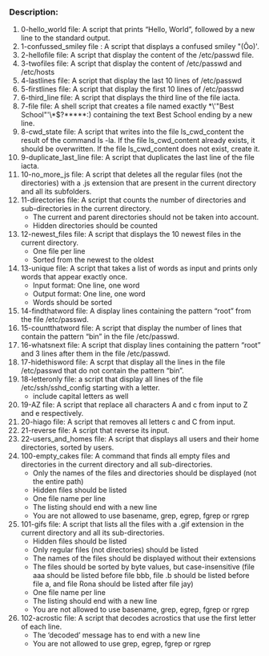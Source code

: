 ### Description:
1. 0-hello_world file: A script that prints “Hello, World”, followed by a new line to the standard output.
2. 1-confussed_smiley file : A script that displays a confused smiley "(Ôo)'.
3. 2-hellofile file: A script that display the content of the /etc/passwd file.
4. 3-twofiles file: A script that display the content of /etc/passwd and /etc/hosts
5. 4-lastlines file: A script that display the last 10 lines of /etc/passwd
6. 5-firstlines file: A script that display the first 10 lines of /etc/passwd
7. 6-third_line file: A script that displays the third line of the file iacta.
9. 7-file file: A shell script that creates a file named exactly \*\\'"Best School"\'\\*$\?\*\*\*\*\*:) containing the text Best School ending by a new line.
10. 8-cwd_state file: A script that writes into the file ls_cwd_content the result of the command ls -la. If the file ls_cwd_content already exists, it should be overwritten. If the file ls_cwd_content does not exist, create it.
11. 9-duplicate_last_line file: A script that duplicates the last line of the file iacta.
12. 10-no_more_js file: A script that deletes all the regular files (not the directories) with a .js extension that are present in the current directory and all its subfolders.
13. 11-directories file: A script that counts the number of directories and sub-directories in the current directory.
    - The current and parent directories should not be taken into account.
    - Hidden directories should be counted
14. 12-newest_files file: A script that displays the 10 newest files in the current directory.
    - One file per line
    - Sorted from the newest to the oldest
15. 13-unique file: A script that takes a list of words as input and prints only words that appear exactly once.
    - Input format: One line, one word
    - Output format: One line, one word
    - Words should be sorted
16. 14-findthatword file: A display lines containing the pattern “root” from the file /etc/passwd.
17. 15-countthatword file: A script that display the number of lines that contain the pattern “bin” in the file /etc/passwd.
18. 16-whatsnext file: A script that display lines containing the pattern “root” and 3 lines after them in the file /etc/passwd.
19. 17-hidethisword file: A scrpt that display all the lines in the file /etc/passwd that do not contain the pattern “bin”.
20. 18-letteronly file: a script that display all lines of the file /etc/ssh/sshd_config starting with a letter.
    - include capital letters as well
21. 19-AZ file: A script that replace all characters A and c from input to Z and e respectively.
22. 20-hiago file: A script that removes all letters c and C from input.
23. 21-reverse file: A script that reverse its input.
24. 22-users_and_homes file: A script that displays all users and their home directories, sorted by users.
25. 100-empty_cakes file: A command that finds all empty files and directories in the current directory and all sub-directories.
    - Only the names of the files and directories should be displayed (not the entire path)
    - Hidden files should be listed
    - One file name per line
    - The listing should end with a new line
    - You are not allowed to use basename, grep, egrep, fgrep or rgrep
26. 101-gifs file: A script that lists all the files with a .gif extension in the current directory and all its sub-directories.
    - Hidden files should be listed
    - Only regular files (not directories) should be listed
    - The names of the files should be displayed without their extensions
    - The files should be sorted by byte values, but case-insensitive (file aaa should be listed before file bbb, file .b should be listed before file a, and file Rona should be listed after file jay)
    - One file name per line
    - The listing should end with a new line
    - You are not allowed to use basename, grep, egrep, fgrep or rgrep
27. 102-acrostic file: A script that decodes acrostics that use the first letter of each line.
    - The ‘decoded’ message has to end with a new line
    - You are not allowed to use grep, egrep, fgrep or rgrep
